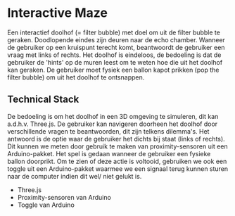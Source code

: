 # Interactive Maze 

Een interactief doolhof (= filter bubble) met doel om uit de filter bubble te geraken. Doodlopende eindes zijn deuren naar de echo chamber. Wanneer de gebruiker op een kruispunt terecht komt, beantwoordt de gebruiker een vraag met links of rechts. Het doolhof is eindeloos, de bedoeling is dat de gebruiker de 'hints' op de muren leest om te weten hoe die uit het doolhof kan geraken. 
De gebruiker moet fysiek een ballon kapot prikken (pop the filter bubble) om uit het doolhof te ontsnappen.

## Technical Stack 
De bedoeling is om het doolhof in een 3D omgeving te simuleren, dit kan a.d.h.v. Three.js. 
De gebruiker kan navigeren doorheen het doolhof door verschillende vragen te beantwoorden, dit zijn telkens dilemma's. Het antwoord is de optie waar de gebruiker het dichts bij staat (links of rechts). Dit kunnen we meten door gebruik te maken van proximity-sensoren uit een Arduino-pakket. 
Het spel is gedaan wanneer de gebruiker een fysieke ballon doorprikt. Om te zien of deze actie is voltooid, gebruiken we ook een toggle uit een Arduino-pakket waarmee we een signaal terug kunnen sturen naar de computer indien dit wel/ niet gelukt is. 

- Three.js
- Proximity-sensoren van Arduino 
- Toggle van Arduino 